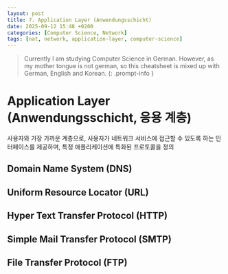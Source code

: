 ```yaml
---
layout: post
title: 7. Application Layer (Anwendungsschicht)
date: 2025-09-12 15:48 +0200
categories: [Computer Science, Network]
tags: [nat, network, application-layer, computer-science]
---
```


> Currently I am studying Computer Science in German. However, as my mother tongue is not german, so this cheatsheet is mixed up with German, English and Korean.
{: .prompt-info }


# Application Layer (Anwendungsschicht, 응용 계층)
사용자와 가장 가까운 계층으로, 사용자가 네트워크 서비스에 접근할 수 있도록 하는 인터페이스를 제공하며, 특정 애플리케이션에 특화된 프로토콜을 정의


## Domain Name System (DNS)

## Uniform Resource Locator (URL)

## Hyper Text Transfer Protocol (HTTP)

## Simple Mail Transfer Protocol (SMTP)

## File Transfer Protocol (FTP)